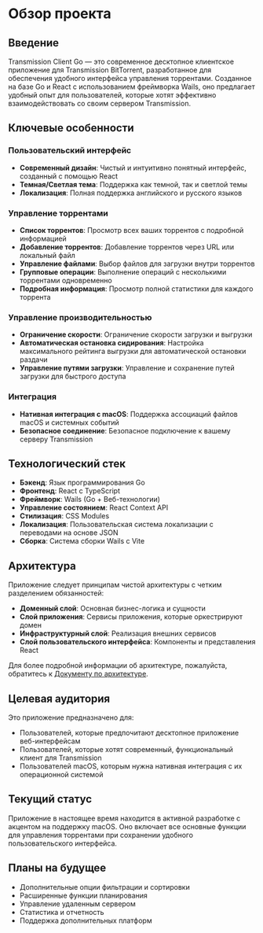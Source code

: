 # Обзор проекта

## Введение

Transmission Client Go — это современное десктопное клиентское приложение для Transmission BitTorrent, разработанное для обеспечения удобного интерфейса управления торрентами. Созданное на базе Go и React с использованием фреймворка Wails, оно предлагает удобный опыт для пользователей, которые хотят эффективно взаимодействовать со своим сервером Transmission.

## Ключевые особенности

### Пользовательский интерфейс

- **Современный дизайн**: Чистый и интуитивно понятный интерфейс, созданный с помощью React
- **Темная/Светлая тема**: Поддержка как темной, так и светлой темы
- **Локализация**: Полная поддержка английского и русского языков

### Управление торрентами

- **Список торрентов**: Просмотр всех ваших торрентов с подробной информацией
- **Добавление торрентов**: Добавление торрентов через URL или локальный файл
- **Управление файлами**: Выбор файлов для загрузки внутри торрентов
- **Групповые операции**: Выполнение операций с несколькими торрентами одновременно
- **Подробная информация**: Просмотр полной статистики для каждого торрента

### Управление производительностью

- **Ограничение скорости**: Ограничение скорости загрузки и выгрузки
- **Автоматическая остановка сидирования**: Настройка максимального рейтинга выгрузки для автоматической остановки раздачи
- **Управление путями загрузки**: Управление и сохранение путей загрузки для быстрого доступа

### Интеграция

- **Нативная интеграция с macOS**: Поддержка ассоциаций файлов macOS и системных событий
- **Безопасное соединение**: Безопасное подключение к вашему серверу Transmission

## Технологический стек

- **Бэкенд**: Язык программирования Go
- **Фронтенд**: React с TypeScript
- **Фреймворк**: Wails (Go + Веб-технологии)
- **Управление состоянием**: React Context API
- **Стилизация**: CSS Modules
- **Локализация**: Пользовательская система локализации с переводами на основе JSON
- **Сборка**: Система сборки Wails с Vite

## Архитектура

Приложение следует принципам чистой архитектуры с четким разделением обязанностей:

- **Доменный слой**: Основная бизнес-логика и сущности
- **Слой приложения**: Сервисы приложения, которые оркестрируют домен
- **Инфраструктурный слой**: Реализация внешних сервисов
- **Слой пользовательского интерфейса**: Компоненты и представления React

Для более подробной информации об архитектуре, пожалуйста, обратитесь к [Документу по архитектуре](architecture.ru.md).

## Целевая аудитория

Это приложение предназначено для:

- Пользователей, которые предпочитают десктопное приложение веб-интерфейсам
- Пользователей, которые хотят современный, функциональный клиент для Transmission
- Пользователей macOS, которым нужна нативная интеграция с их операционной системой

## Текущий статус

Приложение в настоящее время находится в активной разработке с акцентом на поддержку macOS. Оно включает все основные функции для управления торрентами при сохранении удобного пользовательского интерфейса.

## Планы на будущее

- Дополнительные опции фильтрации и сортировки
- Расширенные функции планирования
- Управление удаленным сервером
- Статистика и отчетность
- Поддержка дополнительных платформ